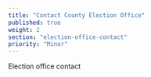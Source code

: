 ```yaml
---
title: "Contact County Election Office"
published: true
weight: 2
section: "election-office-contact"
priority: "Minor"
---
```


Election office contact